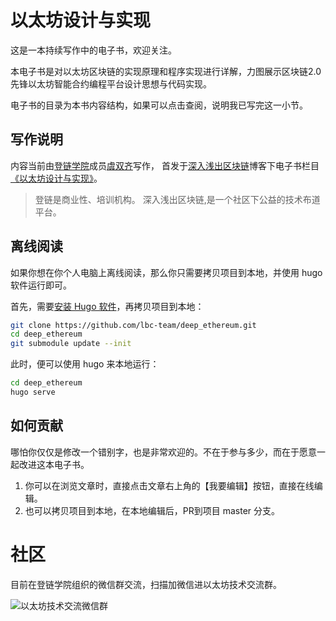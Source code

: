 # 以太坊设计与实现

这是一本持续写作中的电子书，欢迎关注。

本电子书是对以太坊区块链的实现原理和程序实现进行详解，力图展示区块链2.0先锋以太坊智能合约编程平台设计思想与代码实现。

电子书的目录为本书内容结构，如果可以点击查阅，说明我已写完这一小节。

## 写作说明

内容当前由[登链学院](https://upchain.ke.qq.com/?tuin=bd898bbf)成员[虞双齐](https://yushuangqi.com)写作，
首发于[深入浅出区块链](https://learnblockchain.cn/)博客下电子书栏目[《以太坊设计与实现》](https://learnblockchain.cn/books/geth/)。

> 登链是商业性、培训机构。
> 深入浅出区块链,是一个社区下公益的技术布道平台。

## 离线阅读

如果你想在你个人电脑上离线阅读，那么你只需要拷贝项目到本地，并使用 hugo 软件运行即可。

首先，需要[安装 Hugo 软件](https://gohugo.io/getting-started/installing)，再拷贝项目到本地：
```sh
git clone https://github.com/lbc-team/deep_ethereum.git
cd deep_ethereum
git submodule update --init
```

此时，便可以使用 hugo 来本地运行：

```sh
cd deep_ethereum
hugo serve
```

## 如何贡献

哪怕你仅仅是修改一个错别字，也是非常欢迎的。不在于参与多少，而在于愿意一起改进这本电子书。

1. 你可以在浏览文章时，直接点击文章右上角的【我要编辑】按钮，直接在线编辑。
2. 也可以拷贝项目到本地，在本地编辑后，PR到项目 master 分支。

# 社区

目前在登链学院组织的微信群交流，扫描加微信进以太坊技术交流群。

![以太坊技术交流微信群](https://img.learnblockchain.cn/book_geth/wechat-ethereum.jpeg)